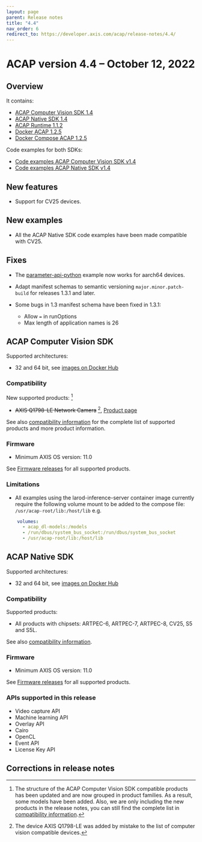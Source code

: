 ```yaml
---
layout: page
parent: Release notes
title: "4.4"
nav_order: 6
redirect_to: https://developer.axis.com/acap/release-notes/4.4/
---
```


# ACAP version 4.4 – October 12, 2022

## Overview

It contains:

- [ACAP Computer Vision SDK 1.4](#acap-computer-vision-sdk)
- [ACAP Native SDK 1.4](#acap-native-sdk)
- [ACAP Runtime 1.1.2](https://hub.docker.com/r/axisecp/acap-runtime)
- [Docker ACAP 1.2.5](https://github.com/AxisCommunications/docker-acap)
- [Docker Compose ACAP 1.2.5](https://github.com/AxisCommunications/docker-compose-acap)

Code examples for both SDKs:

- [Code examples ACAP Computer Vision SDK v1.4](https://github.com/AxisCommunications/acap-computer-vision-sdk-examples)
- [Code examples ACAP Native SDK v1.4](https://github.com/AxisCommunications/acap-native-sdk-examples)

## New features

- Support for CV25 devices.

## New examples

- All the ACAP Native SDK code examples have been made compatible with CV25.

## Fixes

- The [parameter-api-python](https://github.com/AxisCommunications/acap-computer-vision-sdk-examples/tree/main/parameter-api-python) example now works for aarch64 devices.

- Adapt manifest schemas to semantic versioning `major.minor.patch-build` for releases 1.3.1 and later.
- Some bugs in 1.3 manifest schema have been fixed in 1.3.1:
  - Allow `=` in runOptions
  - Max length of application names is 26

## ACAP Computer Vision SDK

Supported architectures:

- 32 and 64 bit, see [images on Docker Hub](https://hub.docker.com/r/axisecp/acap-computer-vision-sdk)

### Compatibility

New supported products: [^1]

- ~~AXIS Q1798-LE Network Camera~~ [^2], [Product page](https://www.axis.com/products/axis-q1798-le)

See also [compatibility information](../axis-devices-and-compatibility) for the complete list of
supported products and more product information.

### Firmware

- Minimum AXIS OS version: 11.0

See [Firmware releases](https://www.axis.com/support/firmware) for all supported products.

### Limitations

- All examples using the larod-inference-server container image currently require the following volume mount to be added to the compose file: `/usr/acap-root/lib:/host/lib` e.g.

```yaml
    volumes:
      - acap_dl-models:/models
      - /run/dbus/system_bus_socket:/run/dbus/system_bus_socket
      - /usr/acap-root/lib:/host/lib
 ```

## ACAP Native SDK

Supported architectures:

- 32 and 64 bit, see [images on Docker Hub](https://hub.docker.com/r/axisecp/acap-native-sdk)

### Compatibility

Supported products:

- All products with chipsets: ARTPEC-6, ARTPEC-7, ARTPEC-8, CV25, S5 and S5L.

See also [compatibility information](../axis-devices-and-compatibility).

### Firmware

- Minimum AXIS OS version: 11.0

See [Firmware releases](https://www.axis.com/support/firmware) for all supported products.

### APIs supported in this release

- Video capture API
- Machine learning API
- Overlay API
- Cairo
- OpenCL
- Event API
- License Key API

## Corrections in release notes

[^1]: The structure of the ACAP Computer Vision SDK compatible products has been updated and are now grouped in product families. As a result, some models have been added. Also, we are only including the new products in the release notes, you can still find the complete list in [compatibility information](../axis-devices-and-compatibility).
[^2]: The device AXIS Q1798-LE was added by mistake to the list of computer vision compatible devices.

